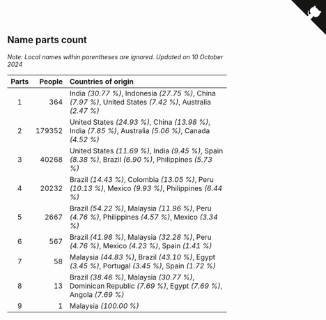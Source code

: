 ## Name parts count

*Note: Local names within parentheses are ignored.*
*Updated on 10 October 2024*

| Parts | People | Countries of origin |
| :--: | ---: | :--- |
| 1 | 364 | India *(30.77 %)*, Indonesia *(27.75 %)*, China *(7.97 %)*, United States *(7.42 %)*, Australia *(2.47 %)* |
| 2 | 179352 | United States *(24.93 %)*, China *(13.98 %)*, India *(7.85 %)*, Australia *(5.06 %)*, Canada *(4.52 %)* |
| 3 | 40268 | United States *(11.69 %)*, India *(9.45 %)*, Spain *(8.38 %)*, Brazil *(6.90 %)*, Philippines *(5.73 %)* |
| 4 | 20232 | Brazil *(14.43 %)*, Colombia *(13.05 %)*, Peru *(10.13 %)*, Mexico *(9.93 %)*, Philippines *(6.44 %)* |
| 5 | 2667 | Brazil *(54.22 %)*, Malaysia *(11.96 %)*, Peru *(4.76 %)*, Philippines *(4.57 %)*, Mexico *(3.34 %)* |
| 6 | 567 | Brazil *(41.98 %)*, Malaysia *(32.28 %)*, Peru *(4.76 %)*, Mexico *(4.23 %)*, Spain *(1.41 %)* |
| 7 | 58 | Malaysia *(44.83 %)*, Brazil *(43.10 %)*, Egypt *(3.45 %)*, Portugal *(3.45 %)*, Spain *(1.72 %)* |
| 8 | 13 | Brazil *(38.46 %)*, Malaysia *(30.77 %)*, Dominican Republic *(7.69 %)*, Egypt *(7.69 %)*, Angola *(7.69 %)* |
| 9 | 1 | Malaysia *(100.00 %)* |


<a href="https://github.com/JustinTimeCuber/wca_statistics" class="github-corner" aria-label="View source on Github"><svg width="80" height="80" viewBox="0 0 250 250" style="fill:#151513; color:#fff; position: absolute; top: 0; border: 0; right: 0;" aria-hidden="true"><path d="M0,0 L115,115 L130,115 L142,142 L250,250 L250,0 Z"></path><path d="M128.3,109.0 C113.8,99.7 119.0,89.6 119.0,89.6 C122.0,82.7 120.5,78.6 120.5,78.6 C119.2,72.0 123.4,76.3 123.4,76.3 C127.3,80.9 125.5,87.3 125.5,87.3 C122.9,97.6 130.6,101.9 134.4,103.2" fill="currentColor" style="transform-origin: 130px 106px;" class="octo-arm"></path><path d="M115.0,115.0 C114.9,115.1 118.7,116.5 119.8,115.4 L133.7,101.6 C136.9,99.2 139.9,98.4 142.2,98.6 C133.8,88.0 127.5,74.4 143.8,58.0 C148.5,53.4 154.0,51.2 159.7,51.0 C160.3,49.4 163.2,43.6 171.4,40.1 C171.4,40.1 176.1,42.5 178.8,56.2 C183.1,58.6 187.2,61.8 190.9,65.4 C194.5,69.0 197.7,73.2 200.1,77.6 C213.8,80.2 216.3,84.9 216.3,84.9 C212.7,93.1 206.9,96.0 205.4,96.6 C205.1,102.4 203.0,107.8 198.3,112.5 C181.9,128.9 168.3,122.5 157.7,114.1 C157.9,116.9 156.7,120.9 152.7,124.9 L141.0,136.5 C139.8,137.7 141.6,141.9 141.8,141.8 Z" fill="currentColor" class="octo-body"></path></svg></a><style>.github-corner:hover .octo-arm{animation:octocat-wave 560ms ease-in-out}@keyframes octocat-wave{0%,100%{transform:rotate(0)}20%,60%{transform:rotate(-25deg)}40%,80%{transform:rotate(10deg)}}@media (max-width:500px){.github-corner:hover .octo-arm{animation:none}.github-corner .octo-arm{animation:octocat-wave 560ms ease-in-out}}</style>
